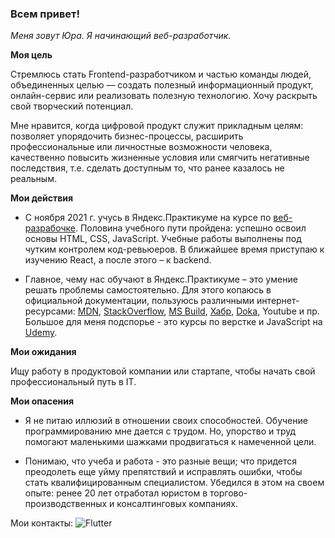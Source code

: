 ### Всем привет!

*Меня зовут Юра. Я начинающий веб-разработчик.*

**Моя цель**

Стремлюсь стать Frontend-разработчиком и частью команды людей, объединенных целью — создать полезный информационный продукт, онлайн-сервис или реализовать полезную технологию. Хочу раскрыть свой творческий потенциал. 

Мне нравится, когда цифровой продукт служит прикладным целям: позволяет упорядочить бизнес-процессы, расширить профессиональные или личностные возможности человека, качественно повысить жизненные условия или смягчить негативные последствия, т.е. сделать доступным то, что ранее казалось не реальным.

**Мои действия**

* С ноября 2021 г. учусь в Яндекс.Практикуме на курсе по [веб-разрабочке](https://practicum.yandex.ru/web/). Половина учебного пути пройдена: успешно освоил основы HTML, CSS, JavaScript. Учебные работы выполнены под чутким контролем код-ревьюеров. В ближайшее время приступаю к изучению React, а после этого – к backend.

* Главное, чему нас обучают в Яндекс.Практикуме – это умение решать проблемы самостоятельно. Для этого копаюсь в официальной документации, пользуюсь различными интернет-ресурсами: [MDN](https://developer.mozilla.org/ru/docs/Learn), [StackOverflow](https://stackoverflow.com), [MS Build](https://docs.microsoft.com/ru-ru/contribute/markdown-reference), [Хабр](https://habr.com/ru/all/), [Doka](https://doka.guide/?ysclid=l2yjdcl4t1), Youtube и пр. Большое для меня подспорье - это курсы по верстке и JavaScript на [Udemy](https://www.udemy.com).

**Мои ожидания**

Ищу работу в продуктовой компании или стартапе, чтобы начать свой профессиональный путь в IT.

**Мои опасения**

* Я не питаю иллюзий в отношении своих способностей. Обучение программированию мне дается с трудом. Но, упорство и труд помогают маленькими шажками продвигаться к намеченной цели.

* Понимаю, что учеба и работа - это разные вещи; что придется преодолеть еще уйму препятствий и исправлять ошибки, чтобы стать квалифицированным специалистом. Убедился в этом на своем опыте: ренее 20 лет отработал юристом в торгово-производственных и консалтинговых компаниях. 

Мои контакты:
![Flutter](https://img.shields.io/badge/<LABEL>-<MESSAGE>-green?style=flat-square&logo=appveyor)
